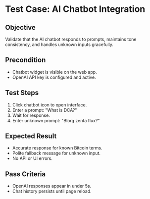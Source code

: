 # Test Case: AI Chatbot Integration

## Objective
Validate that the AI chatbot responds to prompts, maintains tone consistency, and handles unknown inputs gracefully.

## Precondition
- Chatbot widget is visible on the web app.
- OpenAI API key is configured and active.

## Test Steps
1. Click chatbot icon to open interface.
2. Enter a prompt: "What is DCA?"
3. Wait for response.
4. Enter unknown prompt: "Blorg zenta flux?"

## Expected Result
- Accurate response for known Bitcoin terms.
- Polite fallback message for unknown input.
- No API or UI errors.

## Pass Criteria
- OpenAI responses appear in under 5s.
- Chat history persists until page reload.
